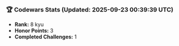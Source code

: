 ### 🏆 Codewars Stats (Updated: 2025-09-23 00:39:39 UTC)

- **Rank:** 8 kyu
- **Honor Points:** 3
- **Completed Challenges:** 1
